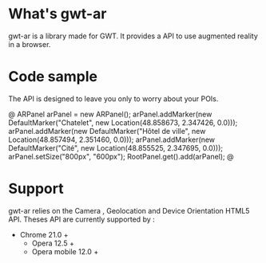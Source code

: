 # What's gwt-ar

gwt-ar is a library made for GWT. It provides a API to use augmented reality in a browser.

# Code sample

The API is designed to leave you only to worry about your POIs.

@
ARPanel arPanel = new ARPanel();
arPanel.addMarker(new DefaultMarker("Chatelet", new Location(48.858673, 2.347426, 0.0)));
arPanel.addMarker(new DefaultMarker("Hôtel de ville", new Location(48.857494, 2.351460, 0.0)));
arPanel.addMarker(new DefaultMarker("Cité", new Location(48.855525, 2.347695, 0.0)));
arPanel.setSize("800px", "600px");
RootPanel.get().add(arPanel);
@

# Support

gwt-ar relies on the Camera , Geolocation and Device Orientation HTML5 API. Theses API are currently supported by :
* Chrome 21.0 +
	- Opera 12.5 +
	- Opera mobile 12.0 +
